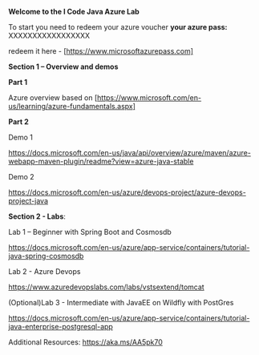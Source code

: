 **Welcome to the I Code Java Azure Lab**

To start you need to redeem your azure voucher **your azure pass:** XXXXXXXXXXXXXXXXX

redeem it here - [https://www.microsoftazurepass.com]

 

**Section 1 – Overview and demos**

**Part 1**

Azure overview based on [https://www.microsoft.com/en-us/learning/azure-fundamentals.aspx]
 

**Part 2**

Demo 1

https://docs.microsoft.com/en-us/java/api/overview/azure/maven/azure-webapp-maven-plugin/readme?view=azure-java-stable

Demo 2

https://docs.microsoft.com/en-us/azure/devops-project/azure-devops-project-java 

 

**Section 2 - Labs**:

Lab 1 – Beginner with Spring Boot and Cosmosdb

https://docs.microsoft.com/en-us/azure/app-service/containers/tutorial-java-spring-cosmosdb

Lab 2 - Azure Devops

https://www.azuredevopslabs.com/labs/vstsextend/tomcat

(Optional)Lab 3  - Intermediate with JavaEE on Wildfly with PostGres

https://docs.microsoft.com/en-us/azure/app-service/containers/tutorial-java-enterprise-postgresql-app



Additional Resources:
https://aka.ms/AA5pk70
